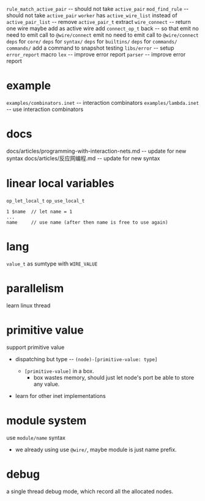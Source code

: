`rule_match_active_pair` -- should not take `active_pair`
`mod_find_rule` -- should not take `active_pair`
`worker` has `active_wire_list` instead of `active_pair_list` -- remove `active_pair_t`
extract `wire_connect` -- return one wire maybe add as active wire
add `connect_op_t` back -- so that emit no need to emit call to `@wire/connect`
emit no need to emit call to `@wire/connect`
`deps` for `core/`
`deps` for `syntax/`
`deps` for `builtins/`
`deps` for `commands/`
`commands/` add a command to snapshot testing
`libs/error` -- setup
`error_report` macro
`lex` -- improve error report
`parser` -- improve error report

# example

`examples/combinators.inet` -- interaction combinators
`examples/lambda.inet` -- use interaction combinators

# docs

docs/articles/programming-with-interaction-nets.md -- update for new syntax
docs/articles/反应网编程.md -- update for new syntax

# linear local variables

`op_let_local_t`
`op_use_local_t`

```
1 $name  // let name = 1
...
name     // use name (after then name is free to use again)
```

# lang

`value_t` as sumtype with `WIRE_VALUE`

# parallelism

learn linux thread

# primitive value

support primitive value

- dispatching but type -- `(node)-[primitive-value: type]`
  - `[primitive-value]` in a box.
    - box wastes memory, should just let node's port be able to store any value.

- learn for other inet implementations

# module system

use `module/name` syntax

- we already using use `@wire/`,
  maybe module is just name prefix.

# debug

a single thread debug mode, which record all the allocated nodes.
